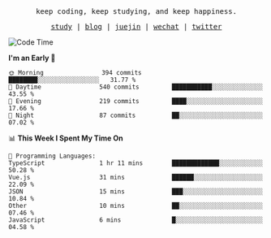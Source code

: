 <p align="center">
  <samp>
    <span>keep coding, keep studying, and keep happiness.</span>
  </samp>
</p>

<p align="center">
  <samp>
    <a href="https://github.com/ouduidui/fe-study">study</a> |
    <a href="https://deweyou.me">blog</a>  |
    <a href="https://juejin.cn/user/4309700183594366">juejin</a> |
    <a href="https://user-images.githubusercontent.com/54696834/165071004-6509e3f2-90c3-448c-9d92-3da42b0c2021.jpeg">wechat</a> |
    <a href="https://twitter.com/ouduidui">twitter</a>
  </samp>
</p>

<!--START_SECTION:waka-->
![Code Time](http://img.shields.io/badge/Code%20Time-3%2C794%20hrs%2029%20mins-blue)

**I'm an Early 🐤** 

```text
🌞 Morning                394 commits         ████████░░░░░░░░░░░░░░░░░   31.77 % 
🌆 Daytime                540 commits         ███████████░░░░░░░░░░░░░░   43.55 % 
🌃 Evening                219 commits         ████░░░░░░░░░░░░░░░░░░░░░   17.66 % 
🌙 Night                  87 commits          ██░░░░░░░░░░░░░░░░░░░░░░░   07.02 % 
```


📊 **This Week I Spent My Time On** 

```text
💬 Programming Languages: 
TypeScript               1 hr 11 mins        █████████████░░░░░░░░░░░░   50.28 % 
Vue.js                   31 mins             ██████░░░░░░░░░░░░░░░░░░░   22.09 % 
JSON                     15 mins             ███░░░░░░░░░░░░░░░░░░░░░░   10.84 % 
Other                    10 mins             ██░░░░░░░░░░░░░░░░░░░░░░░   07.46 % 
JavaScript               6 mins              █░░░░░░░░░░░░░░░░░░░░░░░░   04.58 % 
```


<!--END_SECTION:waka-->

